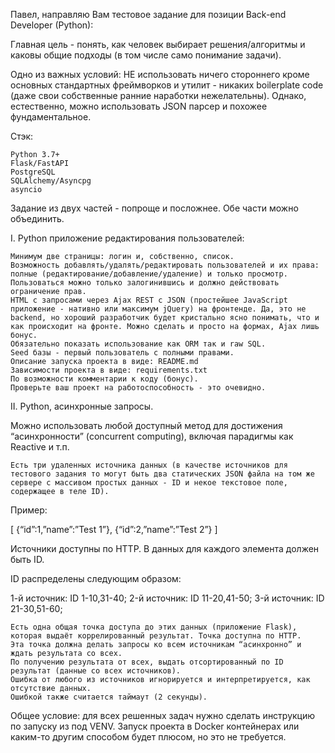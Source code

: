 Павел, направляю Вам тестовое задание для позиции Back-end Developer (Python):


Главная цель - понять, как человек выбирает решения/алгоритмы и каковы общие подходы (в том числе само понимание задачи).


Одно из важных условий: НЕ использовать ничего стороннего кроме основных стандартных фреймворков и утилит - никаких boilerplate code (даже свои собственные ранние наработки нежелательны). Однако, естественно, можно использовать JSON парсер и похожее фундаментальное.

Стэк:

    Python 3.7+
    Flask/FastAPI
    PostgreSQL
    SQLAlchemy/Asyncpg
    asyncio

Задание из двух частей - попроще и посложнее. Обе части можно объединить.

I. Python приложение редактирования пользователей:

    Минимум две страницы: логин и, собственно, список.
    Возможность добавлять/удалять/редактировать пользователей и их права: полные (редактирование/добавление/удаление) и только просмотр.
    Пользоваться можно только залогинившись и должно действовать ограничение прав.
    HTML с запросами через Ajax REST c JSON (простейшее JavaScript приложение - нативно или максимум jQuery) на фронтенде. Да, это не backend, но хороший разработчик будет кристально ясно понимать, что и как происходит на фронте. Можно сделать и просто на формах, Ajax лишь бонус.
    Обязательно показать использование как ORM так и raw SQL.
    Seed базы - первый пользователь с полными правами.
    Описание запуска проекта в виде: README.md
    Зависимости проекта в виде: requirements.txt
    По возможности комментарии к коду (бонус).
    Проверьте ваш проект на работоспособность - это очевидно.

II. Python, асинхронные запросы.

Можно использовать любой доступный метод для достижения “асинхронности” (concurrent computing), включая парадигмы как Reactive и т.п.

    Есть три удаленных источника данных (в качестве источников для тестового задания то могут быть два статических JSON файла на том же сервере с массивом простых данных - ID и некое текстовое поле, содержащее в теле ID).

Пример:

   [
       {“id”:1,”name”:”Test 1”},
       {“id”:2,”name”:”Test 2”}
   ]
  
Источники доступны по HTTP. В данных для каждого элемента должен быть ID.

ID распределены следующим образом:

   1-й источник: ID 1-10,31-40;
   2-й источник: ID 11-20,41-50;
   3-й источник: ID 21-30,51-60;
   
    Есть одна общая точка доступа до этих данных (приложение Flask), которая выдаёт коррелированный результат. Точка доступна по HTTP.
    Эта точка должна делать запросы ко всем источникам “асинхронно” и ждать результата со всех.
    По получению результата от всех, выдать отсортированный по ID результат (данные со всех источников).
    Ошибка от любого из источников игнорируется и интерпретируется, как отсутствие данных.
    Ошибкой также считается таймаут (2 секунды).

Общее условие: для всех решенных задач нужно сделать инструкцию по запуску из под VENV. Запуск проекта в Docker контейнерах или каким-то другим способом будет плюсом, но это не требуется.
